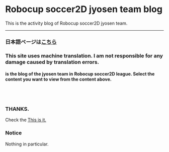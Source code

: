 # Robocup soccer2D jyosen team blog
This is the activity blog of Robocup soccer2D jyosen team.

------

### 日本語ページは[こちら](https://kumitatepazuru.github.io/jyo_sen/#!index_jp.md)
### This site uses machine translation. I am not responsible for any damage caused by translation errors.

#### is the blog of the jyosen team in Robocup soccer2D league. Select the content you want to view from the content above.
<br><br>

### THANKS.

Check the [This is it.](https://kumitatepazuru.github.io/#!index.md)

### Notice

Nothing in particular.